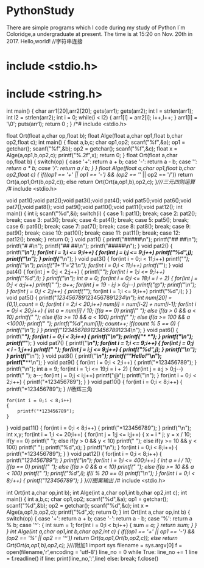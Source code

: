 # PythonStudy
There are simple programs which I code during my study of Python
I`m Coloridge,a undergraduate at present.
The time is at 15:20 on Nov. 20th in 2017.
Hello,world!
//字符串连接
# include <stdio.h>
# include <string.h>

int main()
{
	char arr1[20],arr2[20];
	gets(arr1);
	gets(arr2);
	int l = strlen(arr1);
	int l2 = strlen(arr2);
	int i = 0;
	while(i < l2)
	{
		arr1[l] = arr2[i];
		i++,l++;
	}
	arr1[l] = '\0';
	puts(arr1);
	return 0 ;
}
/*# include <stdio.h>

float Ort(float a,char op,float b);
float Alge(float a,char op1,float b,char op2,float c);
int main()
{
	float a,b,c;
	char op1,op2;
	scanf("%f",&a);
	op1 = getchar();
	scanf("%f",&b);
	op2 = getchar();
	scanf("%f",&c);
	float x = Alge(a,op1,b,op2,c);
	printf("%.2f",x);
	return 0;
}
float Ort(float a,char op,float b)
{
	switch(op)
	{
		case '+':
			return a + b;
		case '-':
			return a - b;
		case '*':
			return a * b;
		case '/':
			return a / b;
	}
}
float Alge(float a,char op1,float b,char op2,float c)
{
	if((op1 == '+' || op1 == '-') && (op2 == '*' || op2 == '/'))
		return Ort(a,op1,Ort(b,op2,c));
	else
		return Ort(Ort(a,op1,b),op2,c);
}*///三元四则运算
/*# include <stdio.h>

void pat1();void pat2();void pat3();void pat4();
void pat5();void pat6();void pat7();void pat8();
void pat9();void pat10();void pat11();void pat12();
int main()
{
	int i;
	scanf("%d",&i);
	switch(i)
	{
	case 1:
		pat1();
		break;
	case 2:
		pat2();
		break;
	case 3:
		pat3();
		break;
	case 4:
		pat4();
		break;
	case 5:
		pat5();
		break;
	case 6:
		pat6();
		break;
	case 7:
		pat7();
		break;
	case 8:
		pat8();
		break;
	case 9:
		pat9();
		break;
	case 10:
		pat10();
		break;
	case 11:
		pat11();
		break;
	case 12:
		pat12();
		break;
	}
	return 0;
}
void pat1()
{
	printf("#####\n");
	printf("## ##\n");
	printf("#   #\n");
	printf("## ##\n");
	printf("#####\n");
}
void pat2()
{
	printf("*********\n");
	for(int i = 1;i <= 9;i++)
	{
		for(int j = i;j <= 9;j++)
			printf("%d",j);
		printf("\n");
	}
	printf("*********\n");
}
void pat3()
{
	for(int i = 0;i < 11;i++)
		printf("*");
	printf("\n");
	printf("*1+'1'='2'*\n");
	for(int i = 0;i < 11;i++)
		printf("*");
}
void pat4()
{
	for(int j = 0;j < 2;j++)
	{
		printf("*");
		for(int i = 1;i <= 9;i++)
			printf("%d",i);
	}
	printf("\n");
	int a = 0;
	for(int  i = 0;i <= 18;i = i + 2)
	{
		for(int j = 0;j < a;j++)
			printf(" ");
		a++;
		for(int j = 19 - i;j > 0;j--)
			printf("@");
		printf("\n");
	}
	for(int j = 0;j < 2;j++)
	{
		printf("*");
		for(int i = 1;i <= 9;i++)
			printf("%d",i);
	}
}
void pat5()
{
	printf("*123456789*123456789*1234\n");
	int num[20] = {0,1},count = 0;
	for(int i = 2;i < 20;i++)
		num[i] = num[i-2] + num[i-1];
	for(int i = 0;i < 20;i++)
	{
		int a = num[i] / 10;
		if(a == 0)
			printf("   ");
		else if(a > 0 && a < 10)
			printf("  ");
		else if(a >= 10 && a < 100)
			printf(" ");
		else if(a >= 100 && a <1000);
			printf(" ");
		printf("%d",num[i]);
		count++;
		if(count % 5 == 0)
		{
			printf("\n");
		}
	}
	printf("*123456789*123456789*1234\n");
}
void pat6()
{
	printf("*****");
	for(int i = 0;i < 3;i++)
	{
		printf("\n");
		printf("*   *");
	}
	printf("\n");
	printf("*****");
}
void pat7()
{
	printf("*********\n");
	for(int i = 1;i <= 9;i++)
	{
		for(int j = 0;j < i - 1;j++)
			printf(" ");
		for(int j = i;j <= 9;j++)
		{
			printf("%d",j);
		}
		printf("\n");
	}
	printf("*********\n");
}
void pat8()
{
	printf("**********\n");
	printf("*\"Hello!\"*\n");
	printf("**********\n");
}
void pat9()
{
	for(int i = 0;i < 2;i++)
	{
		printf("*123456789");
	}
	printf("\n");
	int a = 9;
	for(int i = 1;i <= 19;i = i + 2)
	{
		for(int j = a;j > 0;j--)
			printf(" ");
		a--;
		for(int j = 0;j < i;j++)
			printf("@");
		printf("\n");
	}
	for(int i = 0;i < 2;i++)
	{
		printf("*123456789");
	}
}
void pat10()
{
	for(int i = 0;i < 8;i++)
	{
		printf("*123456789");
	}
	//杨辉三角

	for(int i = 0;i < 8;i++)
	{
		printf("*123456789");
	}
}
void pat11()
{
	for(int i = 0;i < 8;i++)
	{
		printf("*123456789");
	}
	printf("\n");
	int x,y;
	for(int i = 1;i <= 20;i++)
	{
		for(int j = 1;j <= i;j++)
		{
			x = i * j;
			y = x / 10;
			if(y == 0)
				printf("   ");
			else if(y > 0 && y < 10)
				printf("  ");
			else if(y >= 10 && y < 100)
				printf(" ");
			printf("%d",x);
		}
		printf("\n");
	}
	for(int i = 0;i < 8;i++)
	{
		printf("*123456789");
	}
}
void pat12()
{
	for(int i = 0;i < 8;i++)
	{
		printf("*123456789");
	}
	printf("\n");
	for(int i = 1;i <= 400;i++)
	{
		int a = i / 10;
		if(a == 0)
			printf("   ");
		else if(a > 0 && a < 10)
			printf("  ");
		else if(a >= 10 && a < 100)
			printf(" ");
		printf("%d",i);
		if(i % 20 == 0)
			printf("\n");
	}
	for(int i = 0;i < 8;i++)
	{
		printf("*123456789");
	}
}*///图案输出
/*# include <stdio.h>

int Ort(int a,char op,int b);
int Alge(int a,char op1,int b,char op2,int c);
int main()
{
	int a,b,c;
	char op1,op2;
	scanf("%d",&a);
	op1 = getchar();
	scanf("%d",&b);
	op2 = getchar();
	scanf("%d",&c);
	int x = Alge(a,op1,b,op2,c);
	printf("%d",x);
	return 0;
}
int Ort(int a,char op,int b)
{
	switch(op)
	{
		case '+':
			return a + b;
		case '-':
			return a - b;
		case '%':
			return a % b;
		case '^':
			{
				int sum = 1;
				for(int i = 0;i < b;i++)
				{
					sum *= a;
				}
				return sum;
			}
	}
}
int Alge(int a,char op1,int b,char op2,int c)
{
	if((op1 == '+' || op1 == '-') && (op2 == '%' || op2 == '^'))
		return Ort(a,op1,Ort(b,op2,c));
	else
		return Ort(Ort(a,op1,b),op2,c);
}*///附加1
import sys
filename = sys.argv[0]
f = open(filename,'r',encoding = 'utf-8')
line_no = 0
while True:
    line_no += 1
    line = f.readline()
    if line:
        print(line_no,':',line)
    else:
        break;
f.close()
